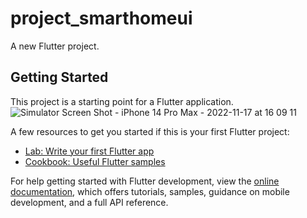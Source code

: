 # project_smarthomeui

A new Flutter project.

## Getting Started

This project is a starting point for a Flutter application.
![Simulator Screen Shot - iPhone 14 Pro Max - 2022-11-17 at 16 09 11](https://user-images.githubusercontent.com/65462971/202425182-b2e15d2d-3827-49b6-a871-d9192689fdf0.png)

A few resources to get you started if this is your first Flutter project:

- [Lab: Write your first Flutter app](https://docs.flutter.dev/get-started/codelab)
- [Cookbook: Useful Flutter samples](https://docs.flutter.dev/cookbook)

For help getting started with Flutter development, view the
[online documentation](https://docs.flutter.dev/), which offers tutorials,
samples, guidance on mobile development, and a full API reference.
